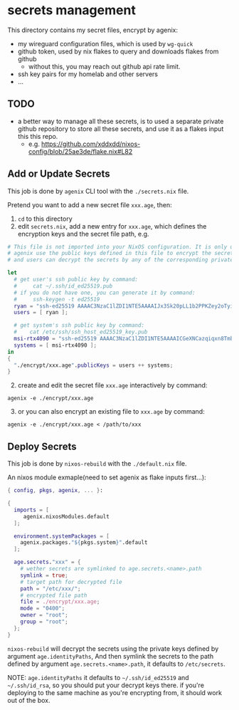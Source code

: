 # secrets management

This directory contains my secret files, encrypt by agenix:

- my wireguard configuration files, which is used by `wg-quick`
- github token, used by nix flakes to query and downloads flakes from github
  - without this, you may reach out github api rate limit.
- ssh key pairs for my homelab and other servers
- ...

## TODO

- a better way to manage all these secrets, is to used a separate private github repository to store all these secrets, and use it as a flakes input this this repo.
  - e.g. <https://github.com/xddxdd/nixos-config/blob/25ae3de/flake.nix#L82>

## Add or Update Secrets

This job is done by `agenix` CLI tool with the `./secrets.nix` file.

Pretend you want to add a new secret file `xxx.age`, then:

1. `cd` to this directory
1. edit `secrets.nix`, add a new entry for `xxx.age`, which defines the
   encryption keys and the secret file path, e.g.
  ```nix
  # This file is not imported into your NixOS configuration. It is only used for the agenix CLI.
  # agenix use the public keys defined in this file to encrypt the secrets.
  # and users can decrypt the secrets by any of the corresponding private keys.

  let
    # get user's ssh public key by command:
    #     cat ~/.ssh/id_ed25519.pub
    # if you do not have one, you can generate it by command:
    #     ssh-keygen -t ed25519
    ryan = "ssh-ed25519 AAAAC3NzaC1lZDI1NTE5AAAAIJx3Sk20pLL1b2PPKZey2oTyioODrErq83xG78YpFBoj";
    users = [ ryan ];

    # get system's ssh public key by command:
    #    cat /etc/ssh/ssh_host_ed25519_key.pub
    msi-rtx4090 = "ssh-ed25519 AAAAC3NzaC1lZDI1NTE5AAAAICGeXNCazqiqxn8TmbCRjA+pLWrxwenn+CFhizBMP6en root@msi-rtx4090";
    systems = [ msi-rtx4090 ];
  in
  {
    "./encrypt/xxx.age".publicKeys = users ++ systems;
  }
  ```
2. create and edit the secret file `xxx.age` interactively by command:
  ```shell
  agenix -e ./encrypt/xxx.age
  ```
3. or you can also encrypt an existing file to `xxx.age` by command:
  ```shell
  agenix -e ./encrypt/xxx.age < /path/to/xxx
  ```


## Deploy Secrets

This job is done by `nixos-rebuild` with the `./default.nix` file.

An nixos module exmaple(need to set agenix as flake inputs first...):

```nix
{ config, pkgs, agenix, ... }:

{
  imports = [
     agenix.nixosModules.default
  ];

  environment.systemPackages = [
    agenix.packages."${pkgs.system}".default 
  ];

  age.secrets."xxx" = {
    # wether secrets are symlinked to age.secrets.<name>.path
    symlink = true;
    # target path for decrypted file
    path = "/etc/xxx/";
    # encrypted file path
    file = ./encrypt/xxx.age;
    mode = "0400";
    owner = "root";
    group = "root";
  };
}
```

`nixos-rebuild` will decrypt the secrets using the private keys defined by argument `age.identityPaths`,
And then symlink the secrets to the path defined by argument `age.secrets.<name>.path`, it defaults to `/etc/secrets`.

NOTE: `age.identityPaths` it defaults to `~/.ssh/id_ed25519` and `~/.ssh/id_rsa`, so you should put your decrypt keys there. if you're deploying to the same machine as you're encrypting from, it should work out of the box.
